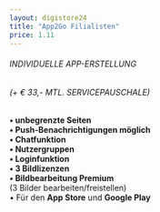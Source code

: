 ```yaml
---
layout: digistore24
title: "App2Go Filialisten"
price: 1.11
---
```

<h6>INDIVIDUELLE APP-ERSTELLUNG&#xA0;</h6>
<h6>(+ &#x20AC; 33,- MTL. SERVICEPAUSCHALE)</h6>
<p><strong>&#x2022;&#xA0;<strong>unbegrenzte&#xA0;Seiten</strong></strong><br><strong>&#x2022; Push-Benachrichtigungen m&#xF6;glich</strong><br><strong>&#x2022;&#xA0;Chatfunktion</strong><br><strong>&#x2022;&#xA0;Nutzergruppen</strong><br><strong>&#x2022;&#xA0;Loginfunktion</strong><br><strong>&#x2022; 3 Bildlizenzen</strong><br><strong>&#x2022; Bildbearbeitung Premium</strong><br>(3 Bilder bearbeiten/freistellen)<br>&#x2022; F&#xFC;r den <strong>App Store</strong> und <strong>Google Play</strong></p>